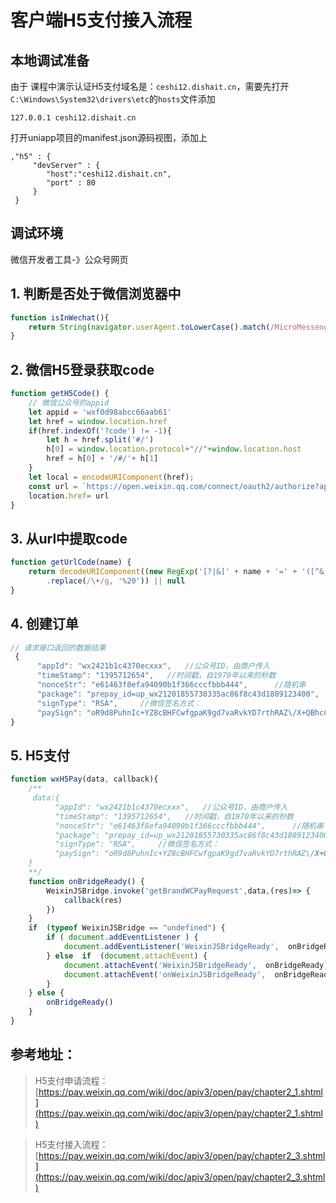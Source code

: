 # 客户端H5支付接入流程

## 本地调试准备
由于 课程中演示认证H5支付域名是：`ceshi12.dishait.cn`，需要先打开 `C:\Windows\System32\drivers\etc`的`hosts`文件添加
```
127.0.0.1 ceshi12.dishait.cn
```

打开uniapp项目的manifest.json源码视图，添加上
```
,"h5" : {
	 "devServer" : {
		"host":"ceshi12.dishait.cn",
		"port" : 80
	 }
 }
```

## 调试环境
微信开发者工具-》公众号网页


## 1. 判断是否处于微信浏览器中
```js
function isInWechat(){
	return String(navigator.userAgent.toLowerCase().match(/MicroMessenger/i)) === "micromessenger"
}
```

## 2. 微信H5登录获取code
```js
function getH5Code() {
	// 微信公众号的appid
	let appid = 'wxf0d98abcc66aab61'
	let href = window.location.href
	if(href.indexOf('?code') != -1){
		let h = href.split('#/')
		h[0] = window.location.protocol+"//"+window.location.host
		href = h[0] + '/#/'+ h[1]
	}
	let local = encodeURIComponent(href);
	const url = `https://open.weixin.qq.com/connect/oauth2/authorize?appid=${appid}&redirect_uri=${local}&response_type=code&scope=snsapi_userinfo&state=STATE&connect_redirect=1#wechat_redirect`;
	location.href= url
}
```

## 3. 从url中提取code
```js
function getUrlCode(name) {
	return decodeURIComponent((new RegExp('[?|&]' + name + '=' + '([^&;]+?)(&|#|;|$)').exec(location.href) || [, ''])[1]
		.replace(/\+/g, '%20')) || null
}
```

## 4. 创建订单
```js
// 请求接口返回的数据结果
 {
	  "appId": "wx2421b1c4370ecxxx",   //公众号ID，由商户传入    
	  "timeStamp": "1395712654",   //时间戳，自1970年以来的秒数    
	  "nonceStr": "e61463f8efa94090b1f366cccfbbb444",      //随机串    
	  "package": "prepay_id=up_wx21201855730335ac86f8c43d1889123400",
	  "signType": "RSA",     //微信签名方式：    
	  "paySign": "oR9d8PuhnIc+YZ8cBHFCwfgpaK9gd7vaRvkYD7rthRAZ\/X+QBhcCYL21N7cHCTUxbQ+EAt6Uy+lwSN22f5YZvI45MLko8Pfso0jm46v5hqcVwrk6uddkGuT+Cdvu4WBqDzaDjnNa5UK3GfE1Wfl2gHxIIY5lLdUgWFts17D4WuolLLkiFZV+JSHMvH7eaLdT9N5GBovBwu5yYKUR7skR8Fu+LozcSqQixnlEZUfyE55feLOQTUYzLmR9pNtPbPsu6WVhbNHMS3Ss2+AehHvz+n64GDmXxbX++IOBvm2olHu3PsOUGRwhudhVf7UcGcunXt8cqNjKNqZLhLw4jq\/xDg==" //微信签名
}
```
## 5. H5支付
```js
function wxH5Pay(data, callback){
	/**
	 data:{
		  "appId": "wx2421b1c4370ecxxx",   //公众号ID，由商户传入    
		  "timeStamp": "1395712654",   //时间戳，自1970年以来的秒数    
		  "nonceStr": "e61463f8efa94090b1f366cccfbbb444",      //随机串    
		  "package": "prepay_id=up_wx21201855730335ac86f8c43d1889123400",
		  "signType": "RSA",     //微信签名方式：    
		  "paySign": "oR9d8PuhnIc+YZ8cBHFCwfgpaK9gd7vaRvkYD7rthRAZ\/X+QBhcCYL21N7cHCTUxbQ+EAt6Uy+lwSN22f5YZvI45MLko8Pfso0jm46v5hqcVwrk6uddkGuT+Cdvu4WBqDzaDjnNa5UK3GfE1Wfl2gHxIIY5lLdUgWFts17D4WuolLLkiFZV+JSHMvH7eaLdT9N5GBovBwu5yYKUR7skR8Fu+LozcSqQixnlEZUfyE55feLOQTUYzLmR9pNtPbPsu6WVhbNHMS3Ss2+AehHvz+n64GDmXxbX++IOBvm2olHu3PsOUGRwhudhVf7UcGcunXt8cqNjKNqZLhLw4jq\/xDg==" //微信签名
	}
	**/
	function onBridgeReady() {
		WeixinJSBridge.invoke('getBrandWCPayRequest',data,(res)=> {
			callback(res)
		})
	}
	if  (typeof WeixinJSBridge == "undefined") {
		if ( document.addEventListener ) {
			document.addEventListener('WeixinJSBridgeReady',  onBridgeReady,  false)
		} else  if  (document.attachEvent) {
			document.attachEvent('WeixinJSBridgeReady',  onBridgeReady);
			document.attachEvent('onWeixinJSBridgeReady',  onBridgeReady)
		}
	} else {
		onBridgeReady()
	}
}
```

## 参考地址：
> H5支付申请流程：[https://pay.weixin.qq.com/wiki/doc/apiv3/open/pay/chapter2_1.shtml](https://pay.weixin.qq.com/wiki/doc/apiv3/open/pay/chapter2_1.shtml)

> H5支付接入流程：[https://pay.weixin.qq.com/wiki/doc/apiv3/open/pay/chapter2_3.shtml](https://pay.weixin.qq.com/wiki/doc/apiv3/open/pay/chapter2_3.shtml)